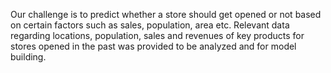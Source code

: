 Our challenge is to predict whether a store should get opened or not based on certain factors such as sales, population, area etc. Relevant data regarding locations, population, sales and revenues of key products for stores opened in the past was provided to be analyzed and for model building.

